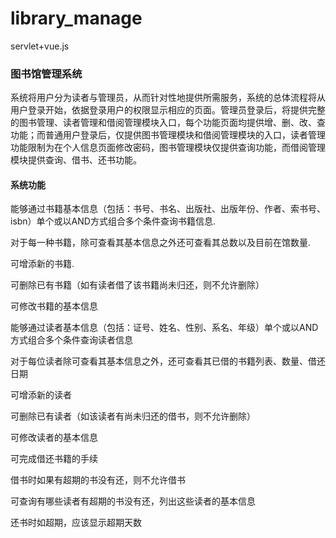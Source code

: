# library_manage
servlet+vue.js

### 图书馆管理系统

系统将用户分为读者与管理员，从而针对性地提供所需服务，系统的总体流程将从用户登录开始，依据登录用户的权限显示相应的页面。管理员登录后，将提供完整的图书管理、读者管理和借阅管理模块入口，每个功能页面均提供增、删、改、查功能；而普通用户登录后，仅提供图书管理模块和借阅管理模块的入口，读者管理功能限制为在个人信息页面修改密码，图书管理模块仅提供查询功能，而借阅管理模块提供查询、借书、还书功能。

#### 系统功能

能够通过书籍基本信息（包括：书号、书名、出版社、出版年份、作者、索书号、isbn）单个或以AND方式组合多个条件查询书籍信息.

对于每一种书籍，除可查看其基本信息之外还可查看其总数以及目前在馆数量.

可增添新的书籍.

可删除已有书籍（如有读者借了该书籍尚未归还，则不允许删除）

可修改书籍的基本信息

能够通过读者基本信息（包括：证号、姓名、性别、系名、年级）单个或以AND方式组合多个条件查询读者信息

对于每位读者除可查看其基本信息之外，还可查看其已借的书籍列表、数量、借还日期

可增添新的读者

可删除已有读者（如该读者有尚未归还的借书，则不允许删除）

可修改读者的基本信息

可完成借还书籍的手续

借书时如果有超期的书没有还，则不允许借书

可查询有哪些读者有超期的书没有还，列出这些读者的基本信息

还书时如超期，应该显示超期天数

